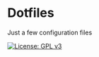 # Dotfiles
Just a few configuration files

[![License: GPL v3](https://img.shields.io/badge/License-GPL%20v3-blue.svg)](https://www.gnu.org/licenses/gpl-3.0)
